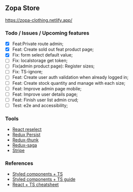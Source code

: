 ## Zopa Store

https://zopa-clothing.netlify.app/

### Todo / Issues / Upcoming features

- [x] Feat:Private route admin;
- [x] Feat: Create sold out feat product page;
- [x] Fix: form select default value;
- [ ] Fix: localstorage get token;
- [ ] Fix(admin product page): Register sizes;
- [ ] Fix: TS-ignore;
- [ ] Feat: Create user auth validation when already logged in;
- [ ] Feat: Create stock quantity and manage with each size;
- [ ] Feat: Improve admin page mobile;
- [ ] Feat: Improve user details page;
- [ ] Feat: Finish user list admin crud;
- [ ] Test: e2e and accessibility;

### Tools

- [React reselect](https://github.com/reduxjs/reselect#installation)
- [Redux Persist](https://github.com/rt2zz/redux-persist#basic-usage)
- [Redux-thunk](https://github.com/reduxjs/redux-thunk)
- [Redux-saga](https://redux-saga.js.org/)
- [Stripe](https://github.com/stripe/react-stripe-js)

### References

- [Styled components + TS](https://styled-components.com/docs/api#typescript)
- [Styled components + TS guide](https://www.atatus.com/blog/guide-to-typescript-and-styled-components/)
- [React + TS cheatsheet](https://react-typescript-cheatsheet.netlify.app/docs)
